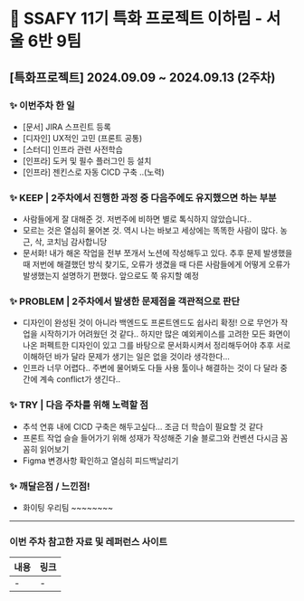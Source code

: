 # :round_pushpin: SSAFY 11기 특화 프로젝트 이하림 - 서울 6반 9팀

## [특화프로젝트] 2024.09.09 ~ 2024.09.13 (2주차)

### ✨ 이번주차 한 일

- [문서] JIRA 스프린트 등록
- [디자인] UX적인 고민 (프론트 공통)
- [스터디] 인프라 관련 사전학습
- [인프라] 도커 및 필수 플러그인 등 설치
- [인프라] 젠킨스로 자동 CICD 구축 ..(노력)

### ✨ KEEP | 2주차에서 진행한 과정 중 다음주에도 유지했으면 하는 부분

- 사람들에게 잘 대해준 것. 저번주에 비하면 별로 톡식하지 않았습니다..
- 모르는 것은 열심히 물어본 것. 역시 나는 바보고 세상에는 똑똑한 사람이 많다. 농근, 삭, 코치님 감사합니당
- 문서화! 내가 해온 작업을 전부 쪼개서 노션에 작성해두고 있다. 추후 문제 발생했을때 저번에 해결했던 방식 찾기도, 오류가 생겼을 때 다른 사람들에게 어떻게 오류가 발생했는지 설명하기 편했다. 앞으로도 쭉 유지할 예정

### ✨ PROBLEM | 2주차에서 발생한 문제점을 객관적으로 판단

- 디자인이 완성된 것이 아니라 백엔드도 프론트엔드도 쉽사리 확정! 으로 무언가 작업을 시작하기가 어려웠던 것 같다.. 하지만 많은 예외케이스를 고려한 모든 화면이 나온 퍼펙트한 디자인이 있고 그를 바탕으로 문서화시켜서 정리해두어야 추후 서로 이해하던 바가 달라 문제가 생기는 일은 없을 것이라 생각한다...
- 인프라 너무 어렵다.. 주변에 물어봐도 다들 사용 툴이나 해결하는 것이 다 달라 중간에 계속 conflict가 생긴다..

### ✨ TRY | 다음 주차를 위해 노력할 점

- 추석 연휴 내에 CICD 구축은 해두고싶다... 조금 더 학습이 필요할 것 같다
- 프론트 작업 슬슬 들어가기 위해 성재가 작성해준 기술 블로그와 컨벤션 다시금 꼼꼼히 읽어보기
- Figma 변경사항 확인하고 열심히 피드백날리기

### ✨ 깨달은점 / 느낀점!

- 화이팅 우리팀 ~~~~~~~~

---

### 이번 주차 참고한 자료 및 레퍼런스 사이트

| 내용 | 링크 |
| ---- | ---- |
| -    | -    |
